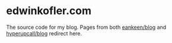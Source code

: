 # edwinkofler.com

The source code for my blog. Pages from both [eankeen/blog](https://github.com/eankeen/blog) and [hyperupcall/blog](https://github.com/hyperupcall/blog) redirect here.
